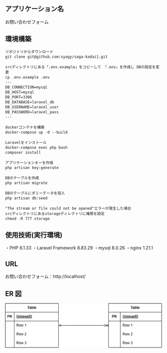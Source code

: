 ## アプリケーション名

お問い合わせフォーム

## 環境構築

```
リポジトリからダウンロード
git clone git@github.com:syagy/saga-kadai1.git

srcディレクトリにある「.env.example」をコピーして 「.env」を作成し DBの設定を変更
cp .env.example .env
---
DB_CONNECTION=mysql
DB_HOST=mysql
DB_PORT=3306
DB_DATABASE=laravel_db
DB_USERNAME=laravel_user
DB_PASSWORD=laravel_pass
---

dockerコンテナを構築
docker-compose up -d --build

Laravelをインストール
docker-compose exec php bash
composer install

アプリケーションキーを作成
php artisan key:generate

DBのテーブルを作成
php artisan migrate

DBのテーブルにダミーデータを投入
php artisan db:seed

"The stream or file could not be opened"エラーが発生した場合
srcディレクトリにあるstorageディレクトリに権限を設定
chmod -R 777 storage
```

## 使用技術(実行環境)

・PHP 8.1.33
・Laravel Framework 8.83.29
・mysql 8.0.26
・nginx 1.21.1

## URL

お問い合わせフォーム：http://localhost/

## ER 図

![ER図](ER.drawio.png)

```

```
